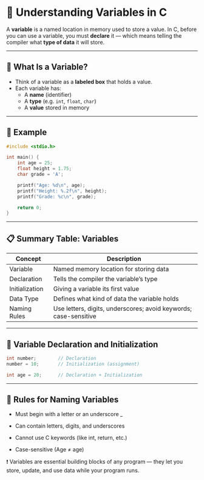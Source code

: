 # 🔧 Understanding Variables in C

A **variable** is a named location in memory used to store a value. In C, before you can use a variable, you must **declare** it — which means telling the compiler what **type of data** it will store.

---

## 📌 What Is a Variable?

- Think of a variable as a **labeled box** that holds a value.
- Each variable has:
  - A **name** (identifier)
  - A **type** (e.g. `int`, `float`, `char`)
  - A **value** stored in memory

---

## 🧪 Example

```c
#include <stdio.h>

int main() {
    int age = 25;
    float height = 1.75;
    char grade = 'A';

    printf("Age: %d\n", age);
    printf("Height: %.2f\n", height);
    printf("Grade: %c\n", grade);

    return 0;
}
```

---
## 📋 Summary Table: Variables

| Concept         | Description                                            |
|-----------------|--------------------------------------------------------|
| Variable        | Named memory location for storing data                |
| Declaration     | Tells the compiler the variable’s type                |
| Initialization  | Giving a variable its first value                     |
| Data Type       | Defines what kind of data the variable holds          |
| Naming Rules    | Use letters, digits, underscores; avoid keywords; case-sensitive |

---
## 🎯 Variable Declaration and Initialization
```c
int number;        // Declaration
number = 10;       // Initialization (assignment)

int age = 20;      // Declaration + Initialization
```

---
## 📃 Rules for Naming Variables
- Must begin with a letter or an underscore _

- Can contain letters, digits, and underscores

- Cannot use C keywords (like int, return, etc.)

- Case-sensitive (Age ≠ age)

❗ Variables are essential building blocks of any program — they let you store, update, and use data while your program runs.
